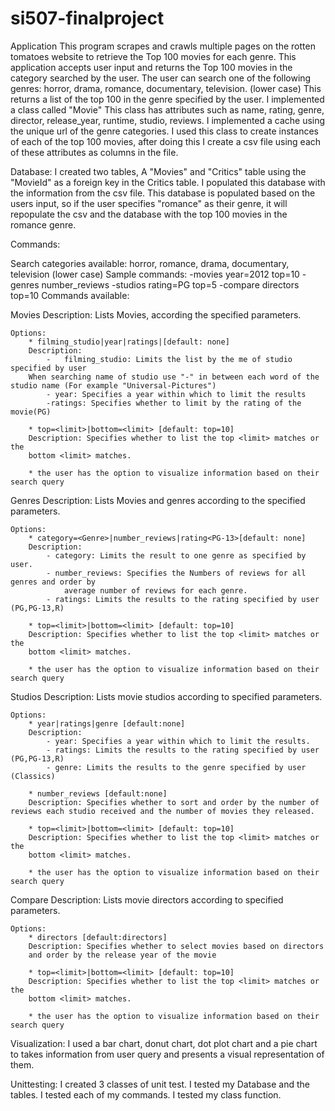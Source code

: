 # si507-finalproject

Application
This program scrapes and crawls multiple pages on the rotten tomatoes website to retrieve the Top 100 movies for each genre.
This application accepts user input and returns the Top 100 movies in the category
searched by the user.
The user can search one of the following genres:
horror, drama, romance, documentary, television. (lower case)
This returns a list of the top 100 in the genre specified by the user. I implemented a class called "Movie"
This class has attributes such as name, rating, genre, director, release_year, runtime, studio, reviews.
I implemented a cache using the unique url of the genre categories.
I used this class to create instances of each of the top 100 movies, after doing this I create a csv file using each of these
attributes as columns in the file.

Database:
I created two tables, A "Movies" and "Critics" table using the "MovieId" as a foreign key in the Critics table.
I populated this database with the information from the csv file. This database is populated based on the users input, so if the user
specifies "romance" as their genre, it will repopulate the csv and the database with the top 100 movies in the romance genre.

Commands:

Search categories available: horror, romance, drama, documentary, television (lower case)
Sample commands:
 -movies year=2012 top=10
 -genres number_reviews
 -studios rating=PG top=5
 -compare directors top=10
Commands available:

Movies
	Description: Lists Movies, according the specified parameters.

	Options:
		* filming_studio|year|ratings|[default: none]
		Description:
			-	filming_studio: Limits the list by the me of studio specified by user
        When searching name of studio use "-" in between each word of the studio name (For example "Universal-Pictures")
			- year: Specifies a year within which to limit the results
			-ratings: Specifies whether to limit by the rating of the movie(PG)

		* top=<limit>|bottom=<limit> [default: top=10]
		Description: Specifies whether to list the top <limit> matches or the
		bottom <limit> matches.

		* the user has the option to visualize information based on their search query

Genres
	Description: Lists Movies and genres according to the specified parameters.

	Options:
		* category=<Genre>|number_reviews|rating<PG-13>[default: none]
		Description:
			- category: Limits the result to one genre as specified by user.
			- number_reviews: Specifies the Numbers of reviews for all genres and order by
				average number of reviews for each genre.
			- ratings: Limits the results to the rating specified by user (PG,PG-13,R)

		* top=<limit>|bottom=<limit> [default: top=10]
		Description: Specifies whether to list the top <limit> matches or the
		bottom <limit> matches.

		* the user has the option to visualize information based on their search query

Studios
	Description: Lists movie studios according to specified parameters.

	Options:
		* year|ratings|genre [default:none]
		Description:
			- year: Specifies a year within which to limit the results.
			- ratings: Limits the results to the rating specified by user (PG,PG-13,R)
			- genre: Limits the results to the genre specified by user (Classics)

		* number_reviews [default:none]
		Description: Specifies whether to sort and order by the number of reviews each studio received and the number of movies they released.

		* top=<limit>|bottom=<limit> [default: top=10]
		Description: Specifies whether to list the top <limit> matches or the
		bottom <limit> matches.

		* the user has the option to visualize information based on their search query

Compare
	Description: Lists movie directors according to specified parameters.

	Options:
		* directors [default:directors]
		Description: Specifies whether to select movies based on directors
		and order by the release year of the movie

		* top=<limit>|bottom=<limit> [default: top=10]
		Description: Specifies whether to list the top <limit> matches or the
		bottom <limit> matches.

		* the user has the option to visualize information based on their search query

Visualization:
I used a bar chart, donut chart, dot plot chart and a pie chart to takes information from user query and presents a visual
representation of them. 

Unittesting:
I created 3 classes of unit test.
I tested my Database and the tables.
I tested each of my commands.
I tested my class function.
